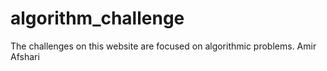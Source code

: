 # algorithm_challenge
The challenges on this website are focused on algorithmic problems.
Amir Afshari
